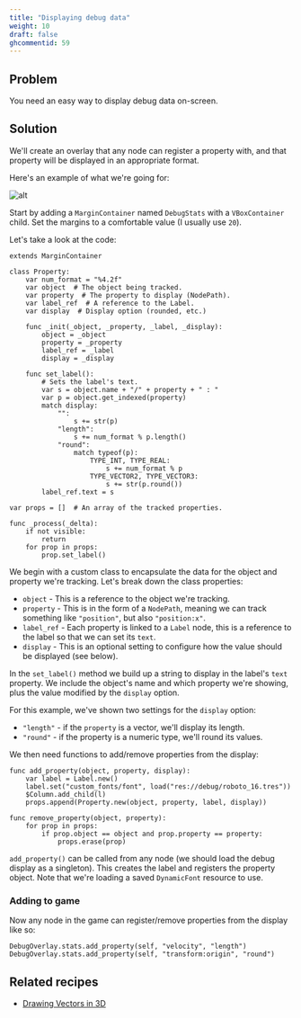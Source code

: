```yaml
---
title: "Displaying debug data"
weight: 10
draft: false
ghcommentid: 59
---
```


## Problem

You need an easy way to display debug data on-screen.

## Solution

We'll create an overlay that any node can register a property with, and that property will be displayed in an appropriate format.

Here's an example of what we're going for:

![alt](/godot_recipes/img/debug_stats_01.png)

Start by adding a `MarginContainer` named `DebugStats` with a `VBoxContainer` child. Set the margins to a comfortable value (I usually use `20`).

Let's take a look at the code:

```gdscript
extends MarginContainer

class Property:
    var num_format = "%4.2f"
    var object  # The object being tracked.
    var property  # The property to display (NodePath).
    var label_ref  # A reference to the Label.
    var display  # Display option (rounded, etc.)

    func _init(_object, _property, _label, _display):
        object = _object
        property = _property
        label_ref = _label
        display = _display

    func set_label():
        # Sets the label's text.
        var s = object.name + "/" + property + " : "
        var p = object.get_indexed(property)
        match display:
            "":
                s += str(p)
            "length":
                s += num_format % p.length()
            "round":
                match typeof(p):
                    TYPE_INT, TYPE_REAL:
                        s += num_format % p
                    TYPE_VECTOR2, TYPE_VECTOR3:
                        s += str(p.round())
        label_ref.text = s

var props = []  # An array of the tracked properties.

func _process(_delta):
    if not visible:
        return
    for prop in props:
        prop.set_label()
```

We begin with a custom class to encapsulate the data for the object and property we're tracking. Let's break down the class properties:

* `object` - This is a reference to the object we're tracking.
* `property` - This is in the form of a `NodePath`, meaning we can track something like `"position"`, but also `"position:x"`.
* `label_ref` - Each property is linked to a `Label` node, this is a reference to the label so that we can set its `text`.
* `display` - This is an optional setting to configure how the value should be displayed (see below).

In the `set_label()` method we build up a string to display in the label's `text` property. We include the object's name and which property we're showing, plus the value modified by the `display` option.

For this example, we've shown two settings for the `display` option:

* `"length"` - if the `property` is a vector, we'll display its length.
* `"round"` - if the property is a numeric type, we'll round its values.

We then need functions to add/remove properties from the display:

```gdscript
func add_property(object, property, display):
    var label = Label.new()
    label.set("custom_fonts/font", load("res://debug/roboto_16.tres"))
    $Column.add_child(l)
    props.append(Property.new(object, property, label, display))

func remove_property(object, property):
    for prop in props:
        if prop.object == object and prop.property == property:
            props.erase(prop)
```

`add_property()` can be called from any node (we should load the debug display as a singleton). This creates the label and registers the property object. Note that we're loading a saved `DynamicFont` resource to use.

### Adding to game

Now any node in the game can register/remove properties from the display like so:

```gdscript
DebugOverlay.stats.add_property(self, "velocity", "length")
DebugOverlay.stats.add_property(self, "transform:origin", "round")
```

## Related recipes

- [Drawing Vectors in 3D](/godot_recipes/3d/debug_overlay)